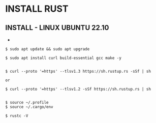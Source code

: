 
# INSTALL RUST

## INSTALL - LINUX UBUNTU 22.10

- 

    $ sudo apt update && sudo apt upgrade

    $ sudo apt install curl build-essential gcc make -y


    $ curl --proto '=https' --tlsv1.3 https://sh.rustup.rs -sSf | sh

    or

    $ curl --proto '=https' --tlsv1.2 -sSf https://sh.rustup.rs | sh


    $ source ~/.profile
    $ source ~/.cargo/env

    $ rustc -V
        
